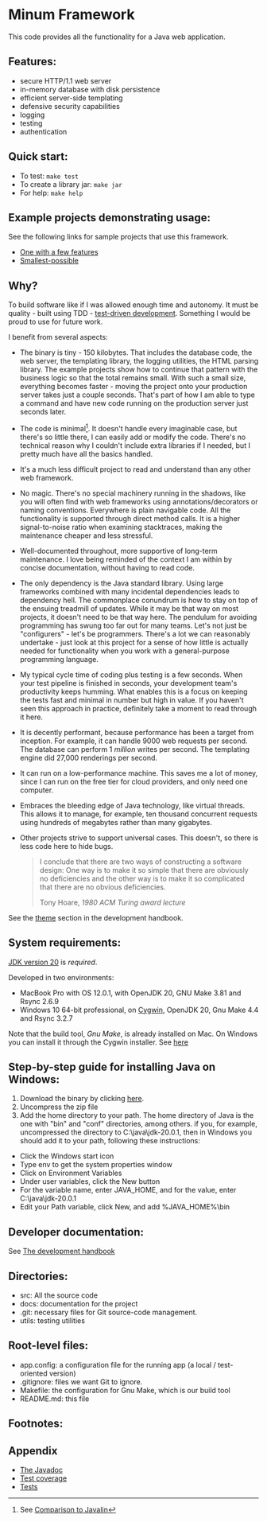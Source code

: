 Minum Framework
===============

This code provides all the functionality for a Java web application.


Features:
--------

- secure HTTP/1.1 web server
- in-memory database with disk persistence
- efficient server-side templating
- defensive security capabilities
- logging
- testing
- authentication


Quick start:
------------

* To test: `make test`
* To create a library jar: `make jar`
* For help: `make help`


Example projects demonstrating usage:
-------------------------------------

See the following links for sample projects that use this framework.

- [One with a few features](https://github.com/byronka/minum_usage_example) 
- [Smallest-possible](https://github.com/byronka/minum_usage_example_smaller)


Why?
----

To build software like if I was allowed enough time and autonomy. It 
must be quality - built using TDD - [test-driven development](https://www.google.com/books/edition/Test_driven_Development/CUlsAQAAQBAJ?hl=en). Something 
I would be proud to use for future work. 

I benefit from several aspects:

- The binary is tiny - 150 kilobytes.  That includes the database code, the web server,
  the templating library, the logging utilities, the HTML parsing library.  The example
  projects show how to continue that pattern with the business logic so that the total
  remains small.  With such a small size, everything becomes faster - moving
  the project onto your production server takes just a couple seconds.  That's part of
  how I am able to type a command and have new code running on the production server just
  seconds later.
- The code is minimal[^1].  It doesn't handle every imaginable case, but there's so little
  there, I can easily add or modify the code.  There's no technical reason why I couldn't
  include extra libraries if I needed, but I pretty much have all the basics handled. 
- It's a much less difficult project to read and understand than any other web framework.
- No magic.  There's no special machinery running in the shadows, like you will often
  find with web frameworks using annotations/decorators or naming conventions.  Everywhere 
  is plain navigable code.  All the functionality is supported 
  through direct method calls. It is a higher signal-to-noise ratio when 
  examining stacktraces, making the maintenance cheaper and less stressful.
- Well-documented throughout, more supportive of long-term maintenance. I love being reminded
  of the context I am within by concise documentation, without having to read code.
- The only dependency is the Java standard library.  Using large frameworks 
  combined with many incidental dependencies leads to dependency hell.  The commonplace
  conundrum is how to stay on top of the ensuing treadmill of updates. While it may be 
  that way on most projects, it doesn't need to be that way
  here. The pendulum for avoiding programming has swung too far out for many teams. Let's
  not just be "configurers" - let's be programmers.  There's a lot we can reasonably 
  undertake - just look at this project for a sense of how little is actually needed
  for functionality when you work with a general-purpose programming language.
- My typical cycle time of coding plus testing is a few seconds. When your
  test pipeline is finished in seconds, your development team's productivity keeps humming.
  What enables this is a focus on keeping the tests fast and minimal in number but high
  in value.  If you haven't seen this approach in practice, definitely take a moment
  to read through it here.
- It is decently performant, because performance has been a target from inception. For example, 
  it can handle 9000 web requests per second. The database can perform 1 _million_ writes per 
  second.  The templating engine did 27,000 renderings per second.
- It can run on a low-performance machine.  This saves me a lot of money, since I can 
  run on the free tier for cloud providers, and only need one computer.
- Embraces the bleeding edge of Java technology, like virtual threads.
  This allows it to manage, for example, ten thousand concurrent requests using hundreds of
  megabytes rather than many gigabytes.
- Other projects strive to support universal cases.  This doesn't, so there is less code here
  to hide bugs.  

  >I conclude that there are two ways of constructing a software design: One way is to
  >make it so simple that there are obviously no deficiencies and the other way is to
  >make it so complicated that there are no obvious deficiencies.
  > 
  > Tony Hoare,  _1980 ACM Turing award lecture_ 


See the [theme](docs/development_handbook.md#theme) section in
the development handbook.


System requirements: 
--------------------

[JDK version 20](https://jdk.java.net/20/) is _required_.

Developed in two environments:
* MacBook Pro with OS 12.0.1, with OpenJDK 20, GNU Make 3.81 and Rsync 2.6.9
* Windows 10 64-bit professional, on [Cygwin](https://www.cygwin.com/), OpenJDK 20, Gnu Make 4.4 and Rsync 3.2.7

Note that the build tool, _Gnu Make_, is already installed on Mac.  On Windows you can install
it through the Cygwin installer.  See [here](https://www.cygwin.com/packages/summary/make.html)


Step-by-step guide for installing Java on Windows:
--------------------------------------------------

1. Download the binary by clicking [here](https://download.java.net/java/GA/jdk20.0.1/b4887098932d415489976708ad6d1a4b/9/GPL/openjdk-20.0.1_windows-x64_bin.zip).
2. Uncompress the zip file
3. Add the home directory to your path.  The home directory of Java is the one with "bin"
   and "conf" directories, among others. if you, for example, uncompressed the
   directory to C:\java\jdk-20.0.1, then in Windows you should add it to your path,
   following these instructions:

  * Click the Windows start icon
  * Type env to get the system properties window
  * Click on Environment Variables
  * Under user variables, click the New button
  * For the variable name, enter JAVA_HOME, and for the value, enter C:\java\jdk-20.0.1
  * Edit your Path variable, click New, and add %JAVA_HOME%\bin


Developer documentation:
------------------------

See [The development handbook](docs/development_handbook.md)


Directories:
------------

- src: All the source code
- docs: documentation for the project
- .git: necessary files for Git source-code management.
- utils: testing utilities


Root-level files:
-----------------

- app.config: a configuration file for the running app (a local / test-oriented version)
- .gitignore: files we want Git to ignore.
- Makefile: the configuration for Gnu Make, which is our build tool
- README.md: this file

Footnotes:
----------
[^1]: See [Comparison to Javalin](docs/comparison_to_javalin.md)

Appendix
--------

* [The Javadoc](https://byronka.github.io/javadoc/)
* [Test coverage](https://byronka.github.io/coveragereport/)
* [Tests](https://byronka.github.io/minum_tests.html)
